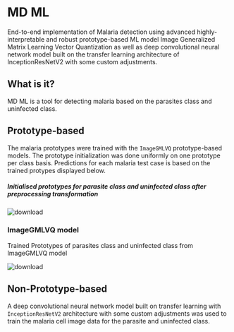 # MD ML
End-to-end implementation of Malaria detection using advanced highly-interpretable and robust prototype-based ML model Image Generalized Matrix Learning Vector Quantization as well as deep convolutional neural network model built on the transfer learning architecture of InceptionResNetV2 with some custom adjustments.

## What is it?
MD ML is a tool for detecting malaria based on the parasites class and uninfected class.



## Prototype-based 

The malaria prototypes were trained with the ```ImageGMLVQ``` prototype-based models. The prototype initialization was done uniformly on one prototype per class basis. Predictions for each malaria test case is based on the trained protypes displayed below.


##### Initialised prototypes for  parasite class and uninfected class after preprocessing transformation

![download](https://user-images.githubusercontent.com/82911284/175720641-109baf6d-653f-435d-8498-bde91a36ab7a.png)


### ImageGMLVQ model
Trained  Prototypes of parasites class and uninfected class from ImageGMLVQ model

![download](https://user-images.githubusercontent.com/82911284/175665381-fb6b1c5a-146b-4e6e-a647-a006e15dff00.png)


## Non-Prototype-based

A deep convolutional neural network model built on transfer learning with ```InceptionResNetV2``` architecture with some custom adjustments was used to train the malaria cell image data for the parasite and uninfected class.




